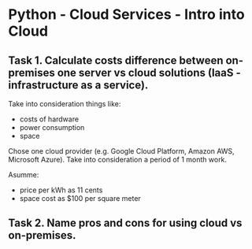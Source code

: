 # Python - Cloud Services - Intro into Cloud

## Task 1. Calculate costs difference between on-premises one server vs cloud solutions (IaaS - infrastructure as a service).

Take into consideration things like: 
* costs of hardware
* power consumption
* space

Chose one cloud provider (e.g. Google Cloud Platform, Amazon AWS, Microsoft Azure). Take into consideration a period of 1 month work. 

Asumme:
* price per kWh as 11 cents
* space cost as $100 per square meter

## Task 2. Name pros and cons for using cloud vs on-premises.
